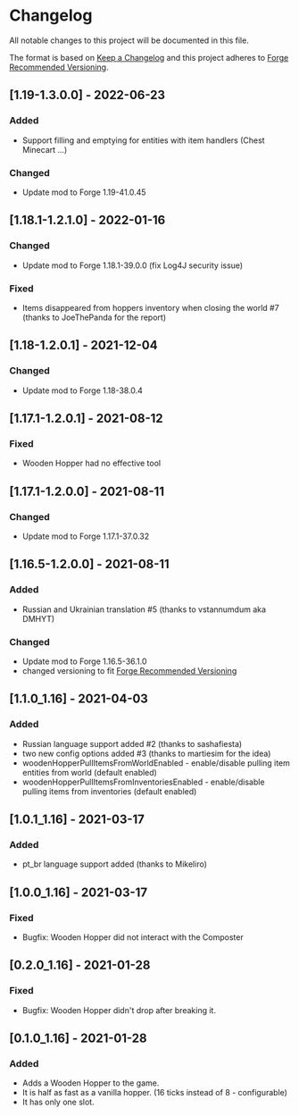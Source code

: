 # Changelog
All notable changes to this project will be documented in this file.

The format is based on [Keep a Changelog](http://keepachangelog.com/en/1.0.0/) and this project adheres to [Forge Recommended Versioning](https://mcforge.readthedocs.io/en/latest/conventions/versioning/).

## [1.19-1.3.0.0] - 2022-06-23
### Added
- Support filling and emptying for entities with item handlers (Chest Minecart ...)

### Changed
- Update mod to Forge 1.19-41.0.45

## [1.18.1-1.2.1.0] - 2022-01-16
### Changed
- Update mod to Forge 1.18.1-39.0.0 (fix Log4J security issue)

### Fixed
- Items disappeared from hoppers inventory when closing the world #7 (thanks to JoeThePanda for the report)

## [1.18-1.2.0.1] - 2021-12-04
### Changed
- Update mod to Forge 1.18-38.0.4

## [1.17.1-1.2.0.1] - 2021-08-12
### Fixed
- Wooden Hopper had no effective tool

## [1.17.1-1.2.0.0] - 2021-08-11
### Changed
- Update mod to Forge 1.17.1-37.0.32

## [1.16.5-1.2.0.0] - 2021-08-11
### Added
- Russian and Ukrainian translation #5 (thanks to vstannumdum aka DMHYT)

### Changed
- Update mod to Forge 1.16.5-36.1.0
- changed versioning to fit [Forge Recommended Versioning](https://mcforge.readthedocs.io/en/latest/conventions/versioning/)

## [1.1.0_1.16] - 2021-04-03
### Added
- Russian language support added #2 (thanks to sashafiesta)
- two new config options added #3 (thanks to martiesim for the idea)
- woodenHopperPullItemsFromWorldEnabled - enable/disable pulling item entities from world (default enabled)
- woodenHopperPullItemsFromInventoriesEnabled - enable/disable pulling items from inventories (default enabled)

## [1.0.1_1.16] - 2021-03-17
### Added
- pt_br language support added (thanks to Mikeliro)

## [1.0.0_1.16] - 2021-03-17
### Fixed
- Bugfix: Wooden Hopper did not interact with the Composter

## [0.2.0_1.16] - 2021-01-28
### Fixed
- Bugfix: Wooden Hopper didn't drop after breaking it.

## [0.1.0_1.16] - 2021-01-28
### Added
- Adds a Wooden Hopper to the game.
- It is half as fast as a vanilla hopper. (16 ticks instead of 8 - configurable)
- It has only one slot.
